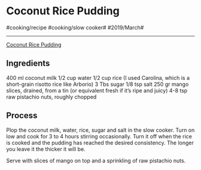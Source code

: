 # Coconut Rice Pudding
#cooking/recipe #cooking/slow cooker# #2019/March#
- - - -
[Coconut Rice Pudding](http://www.thefoodiecorner.gr/en/slow-cooker-en/slow-cooker-vegan-coconut-rice-pudding-mango-pistachio-recipe/)

## Ingredients 
400 ml coconut milk
1/2 cup water
1/2 cup rice (I used Carolina, which is a short-grain risotto rice like Arborio)
3 Tbs sugar
1/8 tsp salt
250 gr mango slices, drained, from a tin (or equivalent fresh if it’s ripe and juicy)
4-8 tsp raw pistachio nuts, roughly chopped

## Process
Plop the coconut milk, water, rice, sugar and salt in the slow cooker. Turn on low and cook for 3 to 4 hours stirring occasionally. Turn it off when the rice is cooked and the pudding has reached the desired consistency. The longer you leave it the thicker it will be.

Serve with slices of mango on top and a sprinkling of raw pistachio nuts.